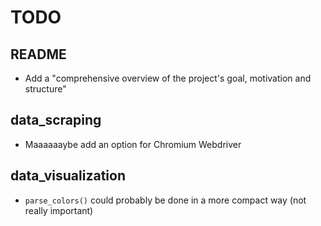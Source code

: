 # TODO

## README

* Add a "comprehensive overview of the project's goal, motivation and structure"

## data_scraping

* Maaaaaaybe add an option for Chromium Webdriver

## data_visualization

* `parse_colors()` could probably be done in a more compact way (not really important)
